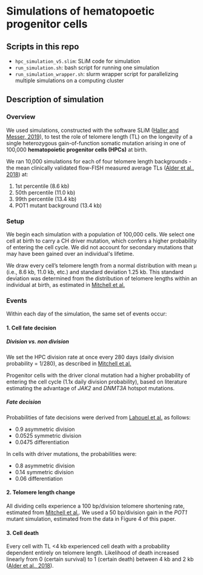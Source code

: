 # Simulations of hematopoetic progenitor cells

## Scripts in this repo

* `hpc_simulation_v5.slim`: SLiM code for simulation
* `run_simulation.sh`: bash script for running one simulation
* `run_simulation_wrapper.sh`: slurm wrapper script for parallelizing multiple simulations on a computing cluster

## Description of simulation

### Overview

We used simulations, constructed with the software SLiM ([Haller and Messer, 2019](https://academic.oup.com/mbe/article/36/3/632/5229931)), to test the role of telomere length (TL) on the longevity of a single heterozygous gain-of-function somatic mutation arising in one of 100,000 **hematopoietic progenitor cells (HPCs)** at birth.

We ran 10,000 simulations for each of four telomere length backgrounds - the mean clinically validated flow-FISH measured average TLs ([Alder et al., 2018](https://www.pnas.org/doi/10.1073/pnas.1720427115)) at:

1. 1st percentile (8.6 kb)
2. 50th percentile (11.0 kb)
3. 99th percentile (13.4 kb)
4. POT1 mutant background (13.4 kb)

### Setup

We begin each simulation with a population of 100,000 cells. We select one cell at birth to carry a CH driver mutation, which confers a higher probability of entering the cell cycle. We did not account for secondary mutations that may have been gained over an individual's lifetime.

We draw every cell’s telomere length from a normal distribution with mean μ (i.e., 8.6 kb, 11.0 kb, etc.) and standard deviation 1.25 kb. This standard deviation was determined from the distribution of telomere lengths within an individual at birth, as estimated in [Mitchell et al.](https://www.nature.com/articles/s41586-022-04786-y)

### Events

Within each day of the simulation, the same set of events occur:

#### 1. Cell fate decision

##### Division vs. non division

We set the HPC division rate at once every 280 days (daily division probability = 1/280), as described in [Mitchell et al.](https://www.nature.com/articles/s41586-022-04786-y)

Progenitor cells with the driver clonal mutation had a higher probability of entering the cell cycle (1.1x daily division probability), based on literature estimating the advantage of _JAK2_ and _DNMT3A_ hotspot mutations.

##### Fate decision

Probabilities of fate decisions were derived from [Lahouel et al.](https://www.pnas.org/doi/10.1073/pnas.1914589117) as follows:

* 0.9 asymmetric division
* 0.0525 symmetric division
* 0.0475 differentiation

In cells with driver mutations, the probabilities were:

* 0.8 asymmetric division
* 0.14 symmetric division
* 0.06 differentiation

#### 2. Telomere length change

All dividing cells experience a 100 bp/division telomere shortening rate, estimated from [Mitchell et al.](https://www.nature.com/articles/s41586-022-04786-y). We used a 50 bp/division gain in the _POT1_ mutant simulation, estimated from the data in Figure 4 of this paper.

#### 3. Cell death

Every cell with TL <4 kb experienced cell death with a probability dependent entirely on telomere length. Likelihood of death increased linearly from 0 (certain survival) to 1 (certain death) between 4 kb and 2 kb ([Alder et al., 2018](https://www.pnas.org/doi/10.1073/pnas.1720427115)).